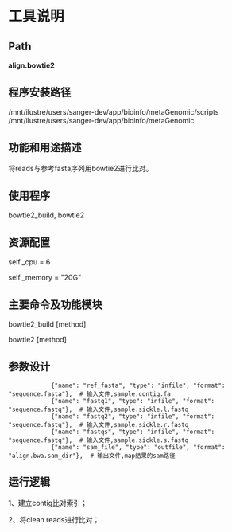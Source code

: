 
工具说明
==========================

Path
-----------

**align.bowtie2**

程序安装路径
-----------------------------------
/mnt/ilustre/users/sanger-dev/app/bioinfo/metaGenomic/scripts
/mnt/ilustre/users/sanger-dev/app/bioinfo/metaGenomic

功能和用途描述
-----------------------------------

将reads与参考fasta序列用bowtie2进行比对。

使用程序
-----------------------------------

bowtie2_build, bowtie2

资源配置
-----------------------------------

self._cpu = 6

self._memory = "20G"

主要命令及功能模块
-----------------------------------
bowtie2_build [method]

bowtie2 [method]

参数设计
-----------------------------------

```
            {"name": "ref_fasta", "type": "infile", "format": "sequence.fasta"},  # 输入文件,sample.contig.fa
            {"name": "fastq1", "type": "infile", "format": "sequence.fastq"},  # 输入文件,sample.sickle.l.fastq
            {"name": "fastq2", "type": "infile", "format": "sequence.fastq"},  # 输入文件,sample.sickle.r.fastq
            {"name": "fastqs", "type": "infile", "format": "sequence.fastq"},  # 输入文件,sample.sickle.s.fastq
            {"name": "sam_file", "type": "outfile", "format": "align.bwa.sam_dir"},  # 输出文件,map结果的sam路径
```


运行逻辑
-----------------------------------
1、建立contig比对索引；

2、将clean reads进行比对；
